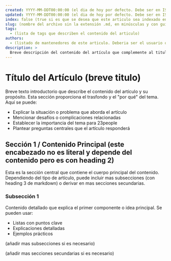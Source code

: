 ```yaml
---
created: YYYY-MM-DDT00:00:00 (el dia de hoy por defecto. Debe ser en ISO 8601 format y en UTC)
updated: YYYY-MM-DDT00:00:00 (el dia de hoy por defecto. Debe ser en ISO 8601 format y en UTC)
index: false (true si es que se desea que este articulo sea indexado en un Vector Store. Por defecto es false)
slug: (nombre del archivo sin la extensión .md, en minúsculas y con guiones en lugar de espacios)
tags: 
  - (lista de tags que describen el contenido del articulo)
authors:
  - (listado de mantenedores de este articulo. Deberia ser el usuario que se tiene en github en 23people-io)
description: >
  Breve descripción del contenido del artículo que complemente al titulo del articulo (1-2 oraciones que resuman el propósito y valor del contenido). Este texto se verá en el preview del link asociado al artículo.
---
```


# Título del Artículo (breve titulo)

Breve texto introductorio que describe el contenido del artículo y su propósito. Esta sección proporciona el trasfondo y el "por qué" del tema. Aquí se puede:

- Explicar la situación o problema que aborda el artículo
- Mencionar desafíos o complicaciones relacionadas
- Establecer la importancia del tema para 23people
- Plantear preguntas centrales que el artículo responderá

## Sección 1 / Contenido Principal (este encabezado no es literal y depende del contenido pero es con heading 2)

Esta es la sección central que contiene el cuerpo principal del contenido. Dependiendo del tipo de artículo, puede incluir mas subsecciones (con heading 3 de markdown) o derivar en mas secciones secundarias.

### Subsección 1

Contenido detallado que explica el primer componente o idea principal. Se pueden usar:

- Listas con puntos clave
- Explicaciones detalladas
- Ejemplos prácticos

(añadir mas subsecciones si es necesario)

(añadir mas secciones secundarias si es necesario)
